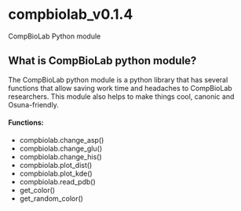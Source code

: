# compbiolab_v0.1.4
CompBioLab Python module

## What is CompBioLab python module?

The CompBioLab python module is a python library that has several functions that allow saving work time and headaches to CompBioLab researchers. This module also helps to make things cool, canonic and Osuna-friendly.

#### Functions:
- compbiolab.change_asp()
- compbiolab.change_glu()
- compbiolab.change_his()
- compbiolab.plot_dist()
- compbiolab.plot_kde()
- compbiolab.read_pdb()
- get_color()
- get_random_color()
